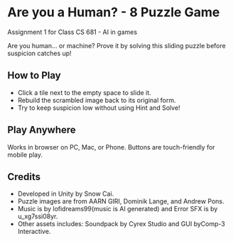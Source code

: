 # Are you a Human? - 8 Puzzle Game
Assignment 1 for Class CS 681 - AI in games

Are you human… or machine? Prove it by solving this sliding puzzle before suspicion catches up!

## How to Play
- Click a tile next to the empty space to slide it.
- Rebuild the scrambled image back to its original form.
- Try to keep suspicion low without using Hint and Solve!

## Play Anywhere
Works in browser on PC, Mac, or Phone.
Buttons are touch-friendly for mobile play.

## Credits
- Developed in Unity by Snow Cai.
- Puzzle images are from AARN GIRI, Dominik Lange,  and Andrew Pons.
- Music is by lofidreams99(music is AI generated) and Error SFX is by u_xg7ssi08yr.
- Other assets includes:  Soundpack by Cyrex Studio and GUI byComp-3 Interactive.
